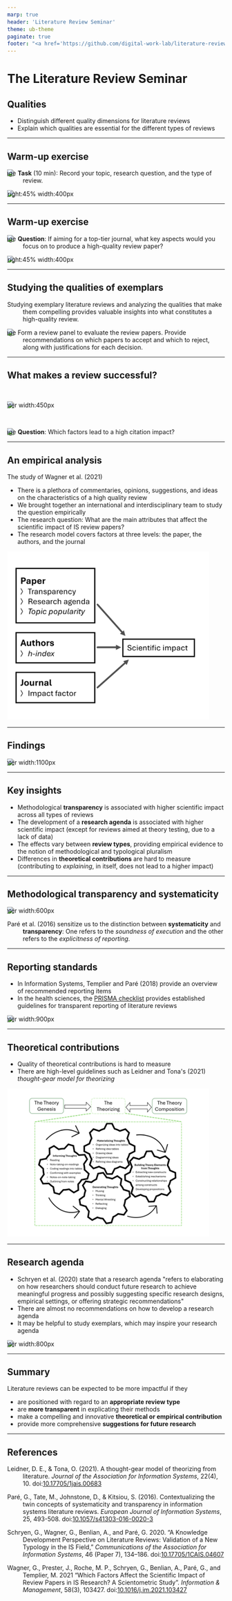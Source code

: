 ```yaml
---
marp: true
header: 'Literature Review Seminar'
theme: ub-theme
paginate: true
footer: "<a href='https://github.com/digital-work-lab/literature-review-seminar/issues/new?template=Blank+issue' target='_blank'>♻️</a> <a href='https://github.com/digital-work-lab/literature-review-seminar/edit/main/slides/03-qualities.md' target='_blank'>🛠️</a>"
---
```


# The Literature Review Seminar

## Qualities

- Distinguish different quality dimensions for literature reviews
- Explain which qualities are essential for the different types of reviews

---

## Warm-up exercise

![image](../assets/iconmonstr-pencil-15.svg) **Task** (10 min): Record your topic, research question, and the type of review.

![bg right:45% width:400px](../assets/dalle_warm-up.jpg)

---

## Warm-up exercise

![image](../assets/iconmonstr-help-6.svg) **Question**: If aiming for a top-tier journal, what key aspects would you focus on to produce a high-quality review paper?

![bg right:45% width:400px](../assets/dalle_warm-up.jpg)

---

## Studying the qualities of exemplars

Studying exemplary literature reviews and analyzing the qualities that make them compelling provides valuable insights into what constitutes a high-quality review.

![image](../assets/iconmonstr-idea-13.svg) Form  a review panel to evaluate the review papers. Provide recommendations on which papers to accept and which to reject, along with justifications for each decision.

---

## What makes a review successful?

<br>

![center width:450px](../assets/successful-review.png)

<br>

![image](../assets/iconmonstr-help-6.svg) **Question**: Which factors lead to a high citation impact?

---

## An empirical analysis

The study of Wagner et al. (2021)

- There is a plethora of commentaries, opinions, suggestions, and ideas on the characteristics of a high quality review 
- We brought together an international and interdisciplinary team to study the question empirically
- The research question: What are the main attributes that affect the scientific impact of IS review papers?
- The research model covers factors at three levels: the paper, the authors, and the journal

![bg right:45% width:500px](../assets/impact_model.png)

---

## Findings

![center width:1100px](../assets/lr-sciento-findings.png)

---

## Key insights

- Methodological **transparency** is associated with higher scientific impact across all types of reviews
- The development of a **research agenda** is associated with higher scientific impact (except for reviews aimed at theory testing, due to a lack of data)
- The effects vary between **review types**, providing empirical evidence to the notion of methodological and typological pluralism
- Differences in **theoretical contributions** are hard to measure (contributing to *explaining*, in itself, does not lead to a higher impact)

---

## Methodological transparency and systematicity

![center width:600px](../assets/pare2016-twin-concepts.png)

Paré et al. (2016) sensitize us to the distinction between **systematicity** and **transparency**:
One refers to the *soundness of execution* and the other refers to the *explicitness of reporting*.

<!-- Pare2016/Templier2018 -->

---

## Reporting standards

- In Information Systems, Templier and Paré (2018) provide an overview of recommended reporting items
- In the health sciences, the [PRISMA checklist](https://www.prisma-statement.org/prisma-2020-checklist) provides established guidelines for transparent reporting of literature reviews

![center width:900px](../assets/prisma-checklist-extract.png)

---

## Theoretical contributions

- Quality of theoretical contributions is hard to measure
- There are high-level guidelines such as Leidner and Tona's (2021) *thought-gear model for theorizing*

![center width:450px](../assets/theorizing_leidner.png)

---

## Research agenda

- Schryen et al. (2020) state that a research agenda "refers to elaborating on how researchers should conduct future research to achieve meaningful progress and possibly suggesting specific research designs, empirical settings, or offering strategic recommendations"
- There are almost no recommendations on how to develop a research agenda
- It may be helpful to study exemplars, which may inspire your research agenda

![center width:800px](../assets/research-agenda-example-1.png)

---

## Summary

Literature reviews can be expected to be more impactful if they

- are positioned with regard to an **appropriate review type**
- are **more transparent** in explicating their methods
- make a compelling and innovative **theoretical or empirical contribution**
- provide more comprehensive **suggestions for future research**

---

<style scoped>
p {
    padding-left: 36px;
    text-indent: -36px;
}
</style>

## References

Leidner, D. E., & Tona, O. (2021). A thought-gear model of theorizing from literature. *Journal of the Association for Information Systems*, 22(4), 10. doi:[10.17705/1jais.00683](https://aisel.aisnet.org/jais/vol22/iss4/10/)

Paré, G., Tate, M., Johnstone, D., & Kitsiou, S. (2016). Contextualizing the twin concepts of systematicity and transparency in information systems literature reviews. *European Journal of Information Systems*, 25, 493-508. doi:[10.1057/s41303-016-0020-3](https://link.springer.com/article/10.1057/s41303-016-0020-3)

Schryen, G., Wagner, G., Benlian, A., and Paré, G. 2020. “A Knowledge Development Perspective on Literature Reviews: Validation of a New Typology in the IS Field,” *Communications of the Association for Information Systems*, 46 (Paper 7), 134–186. doi:[10.17705/1CAIS.04607](https://aisel.aisnet.org/cais/vol46/iss1/7/)

Wagner, G., Prester, J., Roche, M. P., Schryen, G., Benlian, A., Paré, G., and Templier, M. 2021 “Which Factors Affect the Scientific Impact of Review Papers in IS Research? A Scientometric Study”. *Information & Management*, 58(3), 103427. doi:[10.1016/j.im.2021.103427](https://www.sciencedirect.com/science/article/abs/pii/S037872062100001X)
